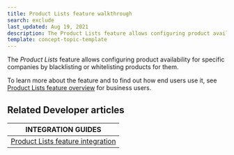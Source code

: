 ```yaml
---
title: Product Lists feature walkthrough
search: exclude
last_updated: Aug 19, 2021
description: The Product Lists feature allows configuring product availability for specific companies by blacklisting or whitelisting products for them.
template: concept-topic-template
---
```


The _Product Lists_ feature allows configuring product availability for specific companies by blacklisting or whitelisting products for them.


To learn more about the feature and to find out how end users use it, see [Product Lists feature overview](/docs/scos/user/features/{{page.version}}/product-lists-feature-overview.html) for business users.



## Related Developer articles

|INTEGRATION GUIDES |
|---------|
| [Product Lists feature integration](/docs/scos/dev/feature-integration-guides/{{page.version}}/product-lists-feature-integration.html) |
